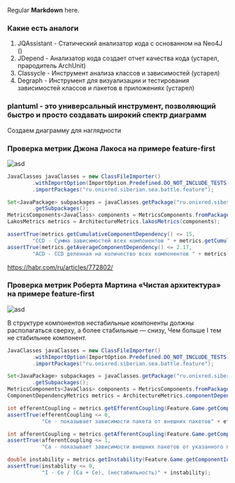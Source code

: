 Regular **Markdown** here.

<div hidden>


```
@startuml lakosMetricsFeatureFirstTest
skinparam componentStyle uml2
skinparam component {
  BorderColor #grey
  BackgroundColor #white
}
skinparam legend {
  BackgroundColor #lightyellow
}

[Component feature.first.sea.battle.game \nDependsOn: 1] as game
[Component feature.first.sea.battle.match \nDependsOn: 5] as match
[Component feature.first.sea.battle.player \nDependsOn: 3] as player
[Component feature.first.sea.battle.common \nDependsOn: 1] as common
[Component feature.first.sea.battle.configuration \nDependsOn: 1] as configuration
[Component feature.first.sea.battle.notification \nDependsOn: 2] as notification


notification --> common

match --> common
match --> player
match --> game
match --> notification

player --> common
player --> notification


legend
| <b>CCD</b>  | 13   |
| <b>ACD</b>  | 2.166  |
| <b>RACD</b> | 0.37  |
| <b>NCCD</b> | 0.93 |
endlegend

@enduml
```


```
@startuml componentDependencyMetricsFeatureFirstTest
skinparam componentStyle uml2
skinparam component {
  BorderColor #grey
  BackgroundColor #white
}
skinparam legend {
  BackgroundColor #lightyellow
}


[Component ru.onixred.siberian.sea.battle.feature.game \nCe: 0\nCa: 1\nI: 0] as game
[Component ru.onixred.siberian.sea.battle.feature.match \nCe: 4\nCa: 0\nI:1] as match
[Component ru.onixred.siberian.sea.battle.feature.player \nCe: 2\nCa: 1\nI: 0.66] as player
[Component ru.onixred.siberian.sea.battle.feature.common \nCe: 0\nCa: 3\nI: 0] as common
[Component ru.onixred.siberian.sea.battle.feature.configuration \nCe: 0\nCa: 0\nI: 1] as configuration
[Component ru.onixred.siberian.sea.battle.feature.notification \nCe: 1\nCa: 2\nI: 0.33] as notification


notification --> common

match --> common
match --> player
match --> game
match --> notification

player --> common
player --> notification

@enduml
```
</div>



### Какие есть аналоги

1. JQAssistant - Статический анализатор кода с основанном на Neo4J ()
2. JDepend - Анализатор кода создает отчет качества кода (устарел, прародитель ArchUnit)
3. Classycle - Инструмент анализа классов и зависимостей (устарел)
4. Degraph - Инструмент для визуализации и тестирования зависимостей классов и пакетов в приложениях (устарел)


### plantuml - это универсальный инструмент, позволяющий быстро и просто создавать широкий спектр диаграмм
Создаем диаграмму для наглядности



###  Проверка метрик Джона Лакоса на примере feature-first
![asd](../../../target/generated-diagrams/lakosMetricsFeatureFirstTest.svg)
```java
JavaClasses javaClasses = new ClassFileImporter()
        .withImportOption(ImportOption.Predefined.DO_NOT_INCLUDE_TESTS)
        .importPackages("ru.onixred.siberian.sea.battle.feature");

Set<JavaPackage> subpackages = javaClasses.getPackage("ru.onixred.siberian.sea.battle.feature")
        .getSubpackages();
MetricsComponents<JavaClass> components = MetricsComponents.fromPackages(subpackages);
LakosMetrics metrics = ArchitectureMetrics.lakosMetrics(components);

assertTrue(metrics.getCumulativeComponentDependency() <= 15, 
        "CCD - Сумма зависимостей всех компонентов " + metrics.getCumulativeComponentDependency());
assertTrue(metrics.getAverageComponentDependency() <= 2.17, 
        "ACD - CCD деленная на количество всех компонентов " + metrics.getAverageComponentDependency());
```


https://habr.com/ru/articles/772802/
###  Проверка метрик Роберта Мартина «Чистая архитектура» на примере feature-first
![asd](../../../target/generated-diagrams/componentDependencyMetricsFeatureFirstTest.svg)

В структуре компонентов нестабильные компоненты должны располагаться сверху, а более стабильные — снизу,
Чем больше I тем не стабильнее компонент.
```java
JavaClasses javaClasses = new ClassFileImporter()
        .withImportOption(ImportOption.Predefined.DO_NOT_INCLUDE_TESTS)
        .importPackages("ru.onixred.siberian.sea.battle.feature");

Set<JavaPackage> subpackages = javaClasses.getPackage("ru.onixred.siberian.sea.battle.feature")
        .getSubpackages();
MetricsComponents<JavaClass> components = MetricsComponents.fromPackages(subpackages);
ComponentDependencyMetrics metrics = ArchitectureMetrics.componentDependencyMetrics(components);

int efferentCoupling = metrics.getEfferentCoupling(Feature.Game.getComponentIdentifier());
assertTrue(efferentCoupling <= 0, 
           "Ce - показывает зависимости пакета от внешних пакетов" + efferentCoupling);

int afferentCoupling = metrics.getAfferentCoupling(Feature.Game.getComponentIdentifier());
assertTrue(afferentCoupling <= 1, 
           "Ca - показывает зависимости внешних пакетов от указанного пакета" + afferentCoupling);

double instability = metrics.getInstability(Feature.Game.getComponentIdentifier());
assertTrue(instability <= 0, 
           "I - Ce / (Ca + Ce), (нестабильность)" + instability);
```
